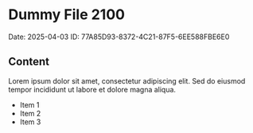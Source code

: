 # Dummy File 2100

Date: 2025-04-03
ID: 77A85D93-8372-4C21-87F5-6EE588FBE6E0

## Content

Lorem ipsum dolor sit amet, consectetur adipiscing elit.
Sed do eiusmod tempor incididunt ut labore et dolore magna aliqua.

* Item 1
* Item 2
* Item 3


